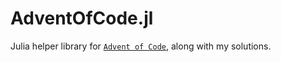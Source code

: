 # AdventOfCode.jl

Julia helper library for [`Advent of Code`](https://adventofcode.com/), along with my solutions.
